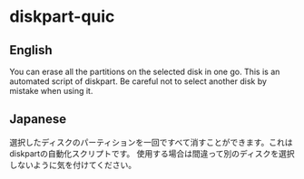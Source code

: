 # diskpart-quic
## English
You can erase all the partitions on the selected disk in one go. This is an automated script of diskpart. Be careful not to select another disk by mistake when using it.
## Japanese
選択したディスクのパーティションを一回ですべて消すことができます。これはdiskpartの自動化スクリプトです。
使用する場合は間違って別のディスクを選択しないように気を付けてください。
